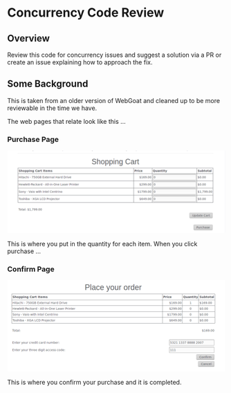 # Concurrency Code Review

## Overview
Review this code for concurrency issues and suggest a solution via a PR or create an issue explaining how to approach the fix.

## Some Background
This is taken from an older version of WebGoat and cleaned up to be more reviewable in the time we have. 

The web pages that relate look like this ...

### Purchase Page
![](../../../images/concurrency-shopping-page.png)

This is where you put in the quantity for each item. When you click purchase ...

### Confirm Page
![](../../../images/concurrency-shopping-confirm.png)

This is where you confirm your purchase and it is completed.
